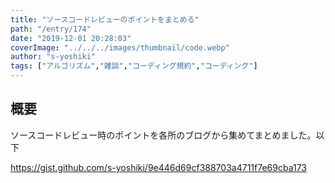```yaml
---
title: "ソースコードレビューのポイントをまとめる"
path: "/entry/174"
date: "2019-12-01 20:28:03"
coverImage: "../../../images/thumbnail/code.webp"
author: "s-yoshiki"
tags: ["アルゴリズム","雑談","コーディング規約","コーディング"]
---
```


## 概要

ソースコードレビュー時のポイントを各所のブログから集めてまとめました。以下

<!-- wp:embed -->
<script src="https://gist.github.com/s-yoshiki/9e446d69cf388703a4711f7e69cba173.js"></script>
<!-- /wp:embed -->

<!-- wp:embed -->
<a href="https://gist.github.com/s-yoshiki/9e446d69cf388703a4711f7e69cba173">https://gist.github.com/s-yoshiki/9e446d69cf388703a4711f7e69cba173</a>
<!-- /wp:embed -->